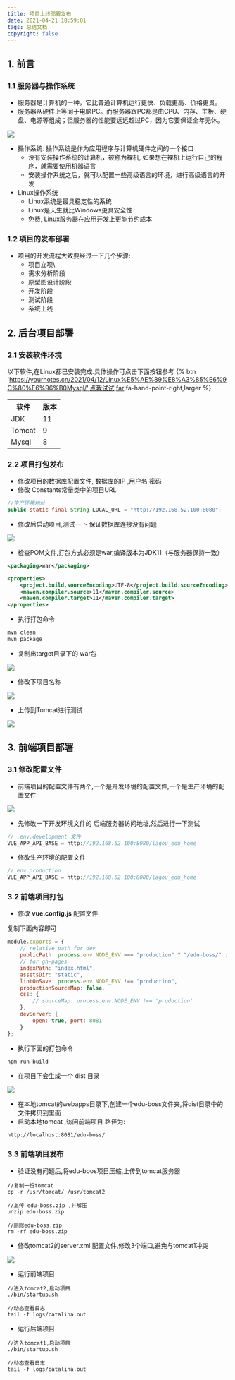```yaml
---
title: 项目上线部署发布
date: 2021-04-21 18:59:01
tags: 总结文档
copyright: false
---
```


## 1. 前言
### 1.1 服务器与操作系统
* 服务器是计算机的一种，它比普通计算机运行更快、负载更高、价格更贵。
* 服务器从硬件上等同于电脑PC。而服务器跟PC都是由CPU、内存、主板、硬盘、电源等组成；但服务器的性能要远远超过PC，因为它要保证全年无休。

![](https://gitee.com/Jasper-zh/image_host/raw/master/20210421190217.png)
* 操作系统: 操作系统是作为应用程序与计算机硬件之间的一个接口
	* 没有安装操作系统的计算机，被称为裸机, 如果想在裸机上运行自己的程序，就需要使用机器语言
	* 安装操作系统之后，就可以配置一些高级语言的环境，进行高级语言的开发
* Linux操作系统
	* Linux系统是最具稳定性的系统
	* Linux是天生就比Windows更具安全性
	* 免费, Linux服务器在应用开发上更能节约成本

### 1.2 项目的发布部署
* 项目的开发流程大致要经过一下几个步骤:
	* 项目立项\
	* 需求分析阶段
	* 原型图设计阶段
	* 开发阶段
	* 测试阶段
	* 系统上线

## 2. 后台项目部署
### 2.1 安装软件环境
以下软件,在Linux都已安装完成.具体操作可点击下面按钮参考
{% btn 'https://yournotes.cn/2021/04/12/Linux%E5%AE%89%E8%A3%85%E6%9C%80%E6%96%B0Mysql/',点我试试,far fa-hand-point-right,larger %}

<table>
    <tr>
    	<th>软件</th>
        <th>版本</th>
    </tr>
    <tr>
    	<td>JDK</td>
        <td>11</td>
    </tr>
    <tr>
    	<td>Tomcat</td>
        <td>9</td>
    </tr>
    <tr>
    	<td>Mysql</td>
        <td>8</td>
    </tr>
</table>

### 2.2 项目打包发布
* 修改项目的数据库配置文件, 数据库的IP ,用户名 密码 
* 修改 Constants常量类中的项目URL

```java
//生产环境地址 
public static final String LOCAL_URL = "http://192.168.52.100:8080";
```
* 修改后启动项目,测试一下 保证数据库连接没有问题

![](https://gitee.com/Jasper-zh/image_host/raw/master/20210421192410.png)

* 检查POM文件,打包方式必须是war,编译版本为JDK11（与服务器保持一致）

```xml
<packaging>war</packaging> 

<properties> 
    <project.build.sourceEncoding>UTF-8</project.build.sourceEncoding> 
    <maven.compiler.source>11</maven.compiler.source> 
    <maven.compiler.target>11</maven.compiler.target> 
</properties>
```

* 执行打包命令

```powershell
mvn clean
mvn package
```

* 复制出target目录下的 war包 

![](https://gitee.com/Jasper-zh/image_host/raw/master/20210421192552.png)

* 修改下项目名称

![](https://gitee.com/Jasper-zh/image_host/raw/master/20210421192640.png)

* 上传到Tomcat进行测试

![](https://gitee.com/Jasper-zh/image_host/raw/master/20210421192707.png)



## 3. 前端项目部署

### 3.1 修改配置文件

* 前端项目的配置文件有两个,一个是开发环境的配置文件,一个是生产环境的配置文件

![](https://gitee.com/Jasper-zh/image_host/raw/master/20210421195201.png)

* 先修改一下开发环境文件的 后端服务器访问地址,然后进行一下测试

```js
// .env.development 文件 
VUE_APP_API_BASE = http://192.168.52.100:8080/lagou_edu_home
```

* 修改生产环境的配置文件

```js
//.env.production 
VUE_APP_API_BASE = http://192.168.52.100:8080/lagou_edu_home
```

### 3.2 前端项目打包

* 修改 **vue.config.js** 配置文件

复制下面内容即可

```js
module.exports = { 
    // relative path for dev 
    publicPath: process.env.NODE_ENV === "production" ? "/edu-boss/" : "./", 
    // for gh-pages 
    indexPath: "index.html", 
    assetsDir: "static", 
    lintOnSave: process.env.NODE_ENV !== "production", 
    productionSourceMap: false, 
    css: { 
        // sourceMap: process.env.NODE_ENV !== 'production' 
    },
    devServer: { 
        open: true, port: 8081 
    } 
};
```

* 执行下面的打包命令

```powershell
npm run build
```

* 在项目下会生成一个 dist 目录

![](https://gitee.com/Jasper-zh/image_host/raw/master/20210421194038.png)

* 在本地tomcat的webapps目录下,创建一个edu-boss文件夹,将dist目录中的文件拷贝到里面
* 启动本地tomcat ,访问前端项目 路径为:

```
http://localhost:8081/edu-boss/
```



### 3.3 前端项目发布

* 验证没有问题后,将edu-boos项目压缩,上传到tomcat服务器

```shell
//复制一份tomcat 
cp -r /usr/tomcat/ /usr/tomcat2 

//上传 edu-boss.zip ,并解压 
unzip edu-boss.zip 

//删除edu-boss.zip 
rm -rf edu-boss.zip
```

* 修改tomcat2的server.xml 配置文件,修改3个端口,避免与tomcat1冲突

![](https://gitee.com/Jasper-zh/image_host/raw/master/20210421194353.png)

* 运行前端项目

```shell
//进入tomcat2,启动项目 
./bin/startup.sh 

//动态查看日志 
tail -f logs/catalina.out
```

* 运行后端项目

```shell
//进入tomcat1,启动项目 
./bin/startup.sh 

//动态查看日志 
tail -f logs/catalina.out
```

